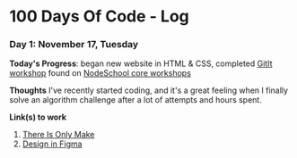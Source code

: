 # 100 Days Of Code - Log


### Day 1: November 17, Tuesday

**Today's Progress**: began new website in HTML & CSS, completed [GitIt workshop](https://github.com/jlord/git-it-electron) found on [NodeSchool core workshops](https://nodeschool.io/index.html#workshopper-list)

**Thoughts** I've recently started coding, and it's a great feeling when I finally solve an algorithm challenge after a lot of attempts and hours spent.

**Link(s) to work**
1. [There Is Only Make](https://romantic-shirley-c6d53a.netlify.app/)
2. [Design in Figma](https://www.figma.com/file/Rl5i34TDV38d1gdtHqjYMA/Only-Make?node-id=9%3A2)

